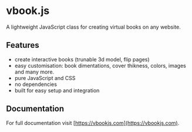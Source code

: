 # vbook.js

A lightweight JavaScript class for creating virtual books on any website.



## Features
- create interactive books (trunable 3d model, flip pages)
- easy customisation: book dimentations, cover thikness, colors, images and many more.
- pure JavaScript and CSS
- no dependencies
- built for easy setup and integration



## Documentation
For full documentation visit [https://vbookjs.com](https://vbookjs.com).